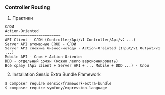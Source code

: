 ### Controller Routing 


1. Практики
```
СЛОИ
Action-Oriented
=========================
API Client - СЛОИ (Controller/Api/v1 Controller/Api/v2 ...)
Server API атомарные CRUD - СЛОИ
Server API сложные бизнес-методы - Action-Oreinted (Input/v1 Output/v1 ...)
Mobile API - Слои + Action-Oriented
DDD - отдельный домэн (можно лекго версионнировать)
Всё сразу (Api client + Server API + ... Mobile + DDD ...) - Слои
```


2. Installation Sensio Extra Bundle Framework 
```
$ composer require sensio/framework-extra-bundle
$ composer require symfony/expression-language
```